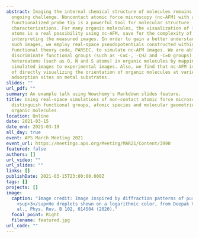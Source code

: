```yaml
---
abstract: Imaging the internal chemical structure of molecules remains an
  ongoing challenge. Noncontact atomic force microscopy (nc-AFM) with a CO
  functionalized probe tip is a powerful tool for molecular structure
  characterizations. For many organic molecules, the visualization of individual
  atoms is a real possibility using nc-AFM, save for the complexity of
  interpreting the measured images. In order to gain a better understanding of
  such images, we employ real-space pseudopotentials constructed within density
  functional theory code, PARSEC, to simulate nc-AFM images. We are able to
  discriminate functional groups (such as -C≡C-, -CH2 and -C=O groups) and
  heteroatoms (such as O, N and S atoms) in organic molecules by mapping our
  simulated images to experimental images. Also, we find that nc-AFM is capable
  of directly visualizing the orientation of organic molecules at varies
  adsorption sites on metal substrates.
slides: ""
url_pdf: ""
summary: An example talk using Wowchemy's Markdown slides feature.
title: Using real-space simulations of non-contact atomic force microscopy to
  distinguish functional groups, atomic species and molecular geometries in
  organic molecules
location: Online
date: 2021-03-15
date_end: 2021-03-19
all_day: true
event: APS March Meeting 2021
event_url: https://meetings.aps.org/Meeting/MAR21/Content/3990
featured: false
authors: []
url_video: ""
url_slides: ""
links: []
publishDate: 2021-03-15T23:00:00.000Z
tags: []
projects: []
image:
  caption: "Image credit: Image inspired by diffraction patterns of pure
    <sup>3</sup>He droplets shown on a logarithmic color, from Deepak Verma et
    al., Phys. Rev. B 102, 014504 (2020)."
  focal_point: Right
  filename: featured.jpg
url_code: ""
---
```

